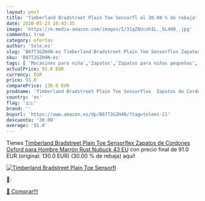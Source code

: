 ```yaml
---
layout: post
title: 'Timberland Bradstreet Plain Toe Sensorfl al 30.00 % de rebaja'
date: 2020-05-23 16:43:35
image: 'https://m.media-amazon.com/images/I/31qZ8UcohIL._SL400_.jpg'
comments: true
category: ofertas
author: 'tole.es'
slug: 'B07T3GZH4N-es Timberland Bradstreet Plain Toe Sensorflex Zapatos de...'
sku: 'B07T3GZH4N-es'
tags: [ 'Mocasines para niña','Zapatos','Zapatos para niñas pequeñas','Zapatos y complementos','zapatos', ]
actualPrice: 91.0 EUR
currency: EUR
price: 91.0
comparePrice: 130.0 EUR
prodname: 'Timberland Bradstreet Plain Toe Sensorflex  Zapatos de Cordones Oxford para Hombre  Marrón  Rust Nubuck   43 EU'
country: 'es'
flag: '🇪🇸'
brand: ''
buyurl: 'https://www.amazon.es/dp/B07T3GZH4N/?tag=tolees-21'
descuento: '30.00'
average: '91.0'
---
```


Tienes [Timberland Bradstreet Plain Toe Sensorflex  Zapatos de Cordones Oxford para Hombre  Marrón  Rust Nubuck   43 EU](https://www.amazon.es/dp/B07T3GZH4N/?tag=tolees-21) con precio final de  91.0 EUR (original: 130.0 EUR) (30.00 %  de rebaja) aqui!

[![Timberland Bradstreet Plain Toe Sensorfl](https://m.media-amazon.com/images/I/31qZ8UcohIL._SL400_.jpg)](https://www.amazon.es/dp/B07T3GZH4N/?tag=tolees-21)

🔎:


[🛒 Comprar!!!](https://www.amazon.es/dp/B07T3GZH4N/?tag=tolees-21)
